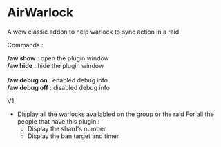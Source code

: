 # AirWarlock
A wow classic addon to help warlock to sync action in a raid

Commands :

**/aw show** : open the plugin window<br/>
**/aw hide** : hide the plugin window<br/>
<br/>
**/aw debug on** : enabled debug info<br/>
**/aw debug off** : disabled debug info<br/>


V1:

- Display all the warlocks availabled on the group or the raid
For all the people that have this plugin :
    - Display the shard's number
    - Display the ban target and timer
